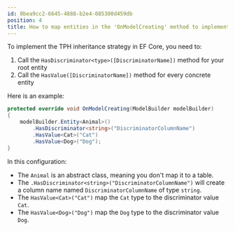 ```yaml
---
id: 0bea9cc2-6645-4888-b2e4-085300d459db
position: 4
title: How to map entities in the 'OnModelCreating' method to implement a TPH inheritance in EF Core?
---
```


To implement the TPH inheritance strategy in EF Core, you need to:

1. Call the `HasDiscriminator<type>([DiscriminatorName])` method for your root entity
2. Call the `HasValue([DiscriminatorName])` method for every concrete entity

Here is an example:

```csharp
protected override void OnModelCreating(ModelBuilder modelBuilder)
{
	modelBuilder.Entity<Animal>()
		.HasDiscriminator<string>("DiscriminatorColumnName")
		.HasValue<Cat>("Cat")
		.HasValue<Dog>("Dog");
}
```

In this configuration:

- The `Animal` is an abstract class, meaning you don't map it to a table. 
- The `.HasDiscriminator<string>("DiscriminatorColumnName")` will create a column name named `DiscriminatorColumnName` of type `string`.
- The `HasValue<Cat>("Cat")` map the `Cat` type to the discriminator value `Cat`.
- The `HasValue<Dog>("Dog")` map the `Dog` type to the discriminator value `Dog`.